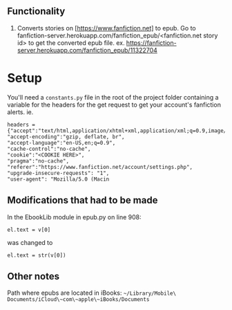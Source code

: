## Functionality
1. Converts stories on [https://www.fanfiction.net] to epub.
Go to fanfiction-server.herokuapp.com/fanfiction_epub/<fanfiction.net story id> to get the converted epub file.
ex. https://fanfiction-server.herokuapp.com/fanfiction_epub/11322704

# Setup

You'll need a `constants.py` file in the root of the project folder containing a variable for the
headers for the get request to get your account's fanfiction alerts.
ie.
```
headers = {"accept":"text/html,application/xhtml+xml,application/xml;q=0.9,image/webp,image/apng,*/*;q=0.8",
"accept-encoding":"gzip, deflate, br",
"accept-language":"en-US,en;q=0.9",
"cache-control":"no-cache",
"cookie":"<COOKIE HERE>",
"pragma":"no-cache",
"referer":"https://www.fanfiction.net/account/settings.php",
"upgrade-insecure-requests": "1",
"user-agent": "Mozilla/5.0 (Macin
```
## Modifications that had to be made

In the EbookLib module in epub.py on line 908:
```
el.text = v[0]
```
was changed to
```
el.text = str(v[0])
```

## Other notes
Path where epubs are located in iBooks:
`~/Library/Mobile\ Documents/iCloud\~com\~apple\~iBooks/Documents`